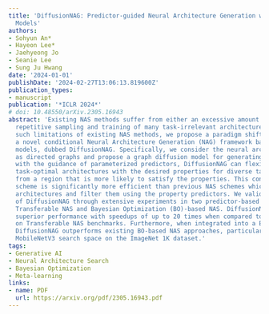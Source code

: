 ```yaml
---
title: 'DiffusionNAG: Predictor-guided Neural Architecture Generation with Diffusion
  Models'
authors:
- Sohyun An*
- Hayeon Lee*
- Jaehyeong Jo
- Seanie Lee
- Sung Ju Hwang
date: '2024-01-01'
publishDate: '2024-02-27T13:06:13.819600Z'
publication_types:
- manuscript
publication: '*ICLR 2024*'
# doi: 10.48550/arXiv.2305.16943
abstract: 'Existing NAS methods suffer from either an excessive amount of time for
  repetitive sampling and training of many task-irrelevant architectures. To tackle
  such limitations of existing NAS methods, we propose a paradigm shift from NAS to
  a novel conditional Neural Architecture Generation (NAG) framework based on diffusion
  models, dubbed DiffusionNAG. Specifically, we consider the neural architectures
  as directed graphs and propose a graph diffusion model for generating them. Moreover,
  with the guidance of parameterized predictors, DiffusionNAG can flexibly generate
  task-optimal architectures with the desired properties for diverse tasks, by sampling
  from a region that is more likely to satisfy the properties. This conditional NAG
  scheme is significantly more efficient than previous NAS schemes which sample the
  architectures and filter them using the property predictors. We validate the effectiveness
  of DiffusionNAG through extensive experiments in two predictor-based NAS scenarios:
  Transferable NAS and Bayesian Optimization (BO)-based NAS. DiffusionNAG achieves
  superior performance with speedups of up to 20 times when compared to the baselines
  on Transferable NAS benchmarks. Furthermore, when integrated into a BO-based algorithm,
  DiffusionNAG outperforms existing BO-based NAS approaches, particularly in the large
  MobileNetV3 search space on the ImageNet 1K dataset.'
tags:
- Generative AI
- Neural Architecture Search
- Bayesian Optimization
- Meta-learning
links:
- name: PDF
  url: https://arxiv.org/pdf/2305.16943.pdf
---
```

